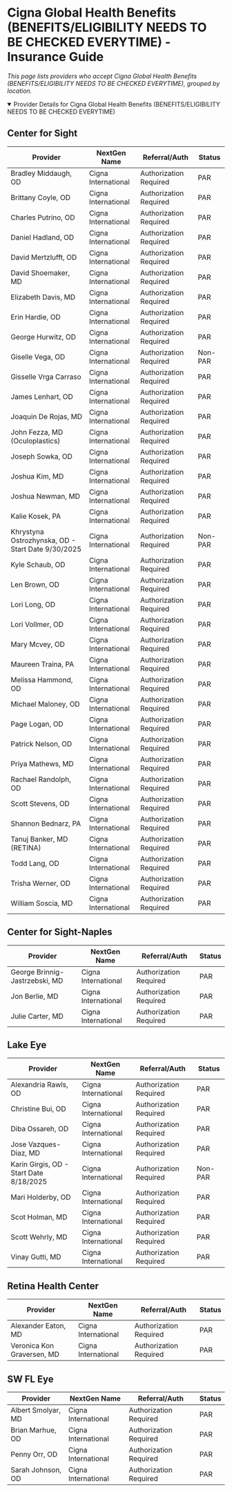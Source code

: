 # Cigna Global Health Benefits (BENEFITS/ELIGIBILITY NEEDS TO BE CHECKED EVERYTIME) - Insurance Guide

*This page lists providers who accept Cigna Global Health Benefits (BENEFITS/ELIGIBILITY NEEDS TO BE CHECKED EVERYTIME), grouped by location.*

<details open><summary>Provider Details for Cigna Global Health Benefits (BENEFITS/ELIGIBILITY NEEDS TO BE CHECKED EVERYTIME)</summary>

## Center for Sight

| Provider | NextGen Name | Referral/Auth | Status |
|----------|-------------|--------------|--------|
| Bradley Middaugh, OD | Cigna International | Authorization Required | PAR |
| Brittany Coyle, OD | Cigna International | Authorization Required | PAR |
| Charles Putrino, OD | Cigna International | Authorization Required | PAR |
| Daniel Hadland, OD | Cigna International | Authorization Required | PAR |
| David Mertzlufft, OD | Cigna International | Authorization Required | PAR |
| David Shoemaker, MD | Cigna International | Authorization Required | PAR |
| Elizabeth Davis, MD | Cigna International | Authorization Required | PAR |
| Erin Hardie, OD | Cigna International | Authorization Required | PAR |
| George Hurwitz, OD | Cigna International | Authorization Required | PAR |
| Giselle Vega, OD | Cigna International | Authorization Required | Non-PAR |
| Gisselle Vrga Carraso | Cigna International | Authorization Required | PAR |
| James Lenhart, OD | Cigna International | Authorization Required | PAR |
| Joaquin De Rojas, MD | Cigna International | Authorization Required | PAR |
| John Fezza, MD (Oculoplastics) | Cigna International | Authorization Required | PAR |
| Joseph Sowka, OD | Cigna International | Authorization Required | PAR |
| Joshua Kim, MD | Cigna International | Authorization Required | PAR |
| Joshua Newman, MD | Cigna International | Authorization Required | PAR |
| Kalie Kosek, PA | Cigna International | Authorization Required | PAR |
| Khrystyna Ostrozhynska, OD - Start Date 9/30/2025 | Cigna International | Authorization Required | Non-PAR |
| Kyle Schaub, OD | Cigna International | Authorization Required | PAR |
| Len Brown, OD | Cigna International | Authorization Required | PAR |
| Lori Long, OD | Cigna International | Authorization Required | PAR |
| Lori Vollmer, OD | Cigna International | Authorization Required | PAR |
| Mary Mcvey, OD | Cigna International | Authorization Required | PAR |
| Maureen Traina, PA | Cigna International | Authorization Required | PAR |
| Melissa Hammond, OD | Cigna International | Authorization Required | PAR |
| Michael Maloney, OD | Cigna International | Authorization Required | PAR |
| Page Logan, OD | Cigna International | Authorization Required | PAR |
| Patrick Nelson, OD | Cigna International | Authorization Required | PAR |
| Priya Mathews, MD | Cigna International | Authorization Required | PAR |
| Rachael Randolph, OD | Cigna International | Authorization Required | PAR |
| Scott Stevens, OD | Cigna International | Authorization Required | PAR |
| Shannon Bednarz, PA | Cigna International | Authorization Required | PAR |
| Tanuj Banker, MD (RETINA) | Cigna International | Authorization Required | PAR |
| Todd Lang, OD | Cigna International | Authorization Required | PAR |
| Trisha Werner, OD | Cigna International | Authorization Required | PAR |
| William Soscia, MD | Cigna International | Authorization Required | PAR |

## Center for Sight-Naples

| Provider | NextGen Name | Referral/Auth | Status |
|----------|-------------|--------------|--------|
| George Brinnig-Jastrzebski, MD | Cigna International | Authorization Required | PAR |
| Jon Berlie, MD | Cigna International | Authorization Required | PAR |
| Julie Carter, MD | Cigna International | Authorization Required | PAR |

## Lake Eye 

| Provider | NextGen Name | Referral/Auth | Status |
|----------|-------------|--------------|--------|
| Alexandria Rawls, OD | Cigna International | Authorization Required | PAR |
| Christine Bui, OD | Cigna International | Authorization Required | PAR |
| Diba Ossareh, OD | Cigna International | Authorization Required | PAR |
| Jose Vazques-Diaz, MD | Cigna International | Authorization Required | PAR |
| Karin Girgis, OD - Start Date 8/18/2025 | Cigna International | Authorization Required | Non-PAR |
| Mari Holderby, OD | Cigna International | Authorization Required | PAR |
| Scot Holman, MD | Cigna International | Authorization Required | PAR |
| Scott Wehrly, MD | Cigna International | Authorization Required | PAR |
| Vinay Gutti, MD | Cigna International | Authorization Required | PAR |

## Retina Health Center

| Provider | NextGen Name | Referral/Auth | Status |
|----------|-------------|--------------|--------|
| Alexander Eaton, MD | Cigna International | Authorization Required | PAR |
| Veronica Kon Graversen, MD | Cigna International | Authorization Required | PAR |

## SW FL Eye

| Provider | NextGen Name | Referral/Auth | Status |
|----------|-------------|--------------|--------|
| Albert Smolyar, MD | Cigna International | Authorization Required | PAR |
| Brian Marhue, OD | Cigna International | Authorization Required | PAR |
| Penny Orr, OD | Cigna International | Authorization Required | PAR |
| Sarah Johnson, OD | Cigna International | Authorization Required | PAR |

</details>

